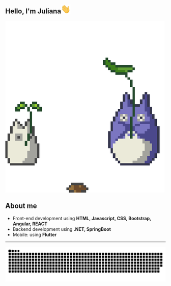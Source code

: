 <h2> Hello, I'm Juliana<img src="https://raw.githubusercontent.com/ABSphreak/ABSphreak/master/gifs/Hi.gif" width="30px"></h2>

<img align="center" src="dist/mvt3.gif" width="500">

## About me

- Front-end development using **HTML, Javascript, CSS, Bootstrap, Angular, REACT**
- Backend development using **.NET, SpringBoot**
- Mobile: using **Flutter**

---

<picture>
  <source media="(prefers-color-scheme: dark)" srcset="dist/github-snake-dark.svg" />
  <source media="(prefers-color-scheme: light)" srcset="dist/github-snake.svg" />
  <img alt="github-snake" src="dist/github-snake.svg" />
</picture>
